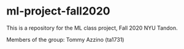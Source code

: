 # ml-project-fall2020
This is a repository for the ML class project, Fall 2020 NYU Tandon.

Members of the group:
Tommy Azzino (ta1731)
